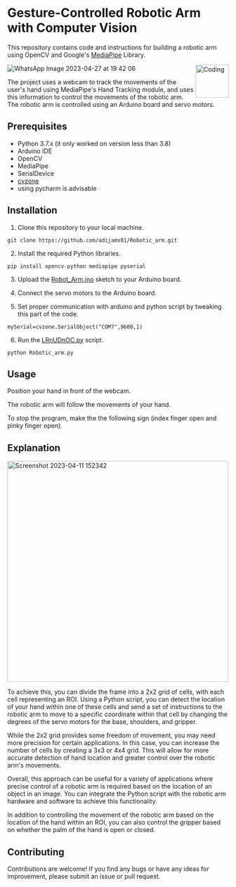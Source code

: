 # Gesture-Controlled Robotic Arm with Computer Vision
This repository contains code and instructions for building a robotic arm using OpenCV and Google's [MediaPipe](https://github.com/google/mediapipe) Library.

<img align="right" alt="Coding" width="75"
src="https://user-images.githubusercontent.com/92617405/235196114-f17498e9-5ee0-4e18-82fe-abd120029762.gif">

![WhatsApp Image 2023-04-27 at 19 42 06](https://user-images.githubusercontent.com/92617405/235080276-08239046-eb2b-40d8-b71d-ac5502dca4f0.jpg)


The project uses a webcam to track the movements of the user's hand using MediaPipe's Hand Tracking module, and uses this information to control the movements of the robotic arm. The robotic arm is controlled using an Arduino board and servo motors.

## Prerequisites
* Python 3.7.x (it only worked on version less than 3.8)
* Arduino IDE
* OpenCV
* MediaPipe
* SerialDevice
* [cvzone](https://github.com/cvzone/cvzone)
* using pycharm is advisable


## Installation
1. Clone this repository to your local machine.
```
git clone https://github.com/adijams01/Robotic_arm.git
```
2. Install the required Python libraries.
```
pip install opencv-python mediapipe pyserial
```
3. Upload the [Robot_Arm.ino](https://github.com/adijams01/Robotic_arm/blob/main/2x2%20Grid%20Robotic%20Arm/Robot_Arm.ino) sketch to your Arduino board.

4. Connect the servo motors to the Arduino board.

5. Set proper communication with arduino and python script by tweaking this part of the code.
```
mySerial=cvzone.SerialObject("COM7",9600,1)
```


6. Run the [LRnUDnOC.py](https://github.com/adijams01/Robotic_arm/blob/main/2x2%20Grid%20Robotic%20Arm/LRnUDnOC.py) script.

```
python Robotic_arm.py
```
## Usage
Position your hand in front of the webcam.

The robotic arm will follow the movements of your hand.

To stop the program, make the the following sign (index finger open and pinky finger open).

## Explanation

<img width="503" alt="Screenshot 2023-04-11 152342" src="https://user-images.githubusercontent.com/92617405/231125223-7d162a43-233b-424c-8401-e9e70664cf9d.png">

To achieve this, you can divide the frame into a 2x2 grid of cells, with each cell representing an ROI. Using a Python script, you can detect the location of your hand within one of these cells and send a set of instructions to the robotic arm to move to a specific coordinate within that cell by changing the degrees of the servo motors for the base, shoulders, and gripper.

While the 2x2 grid provides some freedom of movement, you may need more precision for certain applications. In this case, you can increase the number of cells by creating a 3x3 or 4x4 grid. This will allow for more accurate detection of hand location and greater control over the robotic arm's movements.

Overall, this approach can be useful for a variety of applications where precise control of a robotic arm is required based on the location of an object in an image. You can integrate the Python script with the robotic arm hardware and software to achieve this functionality.

In addition to controlling the movement of the robotic arm based on the location of the hand within an ROI, you can also control the gripper based on whether the palm of the hand is open or closed.

## Contributing
Contributions are welcome! If you find any bugs or have any ideas for improvement, please submit an issue or pull request.




